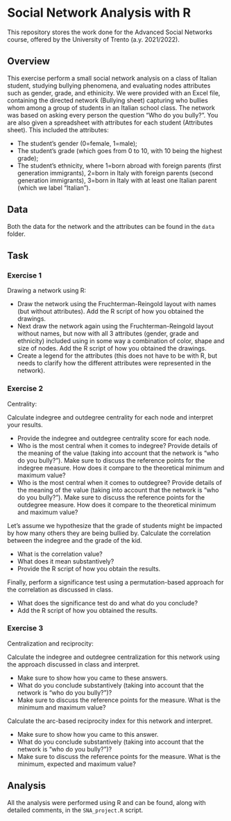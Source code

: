 # Social Network Analysis with R
This repository stores the work done for the Advanced Social Networks course, offered by the University of Trento (a.y. 2021/2022).

## Overview
This exercise perform a small social network analysis on a class of Italian student, studying bullying phenomena, and evaluating nodes attributes such as gender, grade, and ethinicity.
We were provided with an Excel file, containing the directed network (Bullying sheet) capturing who bullies whom among a group of students in an Italian school class. 
The network was based on asking every person the question “Who do you bully?”.
You are also given a spreadsheet with attributes for each student (Attributes sheet). This included the attributes:
-	The student’s gender (0=female, 1=male);
-	The student’s grade (which goes from 0 to 10, with 10 being the highest grade);
-	The student’s ethnicity, where 1=born abroad with foreign parents (first generation immigrants), 2=born in Italy with foreign parents (second generation immigrants), 3=born in Italy with at least one Italian parent (which we label “Italian”).

## Data
Both the data for the network and the attributes can be found in the `data` folder.

## Task
### Exercise 1 
Drawing a network using R:

- Draw the network using the Fruchterman-Reingold layout with names (but without attributes). Add the R script of how you obtained the drawings. 
- Next draw the network again using the Fruchterman-Reingold layout without names, but now with all 3 attributes (gender, grade and ethnicity) included using in some way a combination of color, shape and size of nodes. Add the R script of how you obtained the drawings.
-	Create a legend for the attributes (this does not have to be with R, but needs to clarify how the different attributes were represented in the network). 
 
### Exercise 2
Centrality:

Calculate indegree and outdegree centrality for each node and interpret your results.
 - Provide the indegree and outdegree centrality score for each node.
 - Who is the most central when it comes to indegree? Provide details of the meaning of the value (taking into account that the network is “who do you bully?”). Make sure to discuss the reference points for the indegree measure. How does it compare to the theoretical minimum and maximum value?
- Who is the most central when it comes to outdegree? Provide details of the meaning of the value (taking into account that the network is “who do you bully?”). Make sure to discuss the reference points for the outdegree measure. How does it compare to the theoretical minimum and maximum value?

Let’s assume we hypothesize that the grade of students might be impacted by how many others they are being bullied by. Calculate the correlation between the indegree and the grade of the kid. 
- What is the correlation value?
- What does it mean substantively?
- Provide the R script of how you obtain the results.

Finally, perform a significance test using a permutation-based approach for the correlation as discussed in class. 
- What does the significance test do and what do you conclude?
- Add the R script of how you obtained the results.
 
### Exercise 3
Centralization and reciprocity:

Calculate the indegree and outdegree centralization for this network using the approach discussed in class and interpret. 
- Make sure to show how you came to these answers.
-	What do you conclude substantively (taking into account that the network is “who do you bully?”)?
- Make sure to discuss the reference points for the measure. What is the minimum and maximum value?

Calculate the arc-based reciprocity index for this network and interpret. 
- Make sure to show how you came to this answer.
- What do you conclude substantively (taking into account that the network is “who do you bully?”)?
- Make sure to discuss the reference points for the measure. What is the minimum, expected and maximum value?

## Analysis 
All the analysis were performed using R and can be found, along with detailed comments, in the `SNA_project.R` script.
